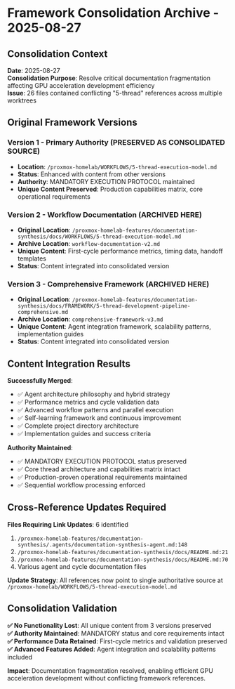 # Framework Consolidation Archive - 2025-08-27

## **Consolidation Context**

**Date**: 2025-08-27  
**Consolidation Purpose**: Resolve critical documentation fragmentation affecting GPU acceleration development efficiency  
**Issue**: 26 files contained conflicting "5-thread" references across multiple worktrees  

## **Original Framework Versions**

### **Version 1** - Primary Authority (PRESERVED AS CONSOLIDATED SOURCE)
- **Location**: `/proxmox-homelab/WORKFLOWS/5-thread-execution-model.md`
- **Status**: Enhanced with content from other versions
- **Authority**: MANDATORY EXECUTION PROTOCOL maintained
- **Unique Content Preserved**: Production capabilities matrix, core operational requirements

### **Version 2** - Workflow Documentation (ARCHIVED HERE)
- **Original Location**: `/proxmox-homelab-features/documentation-synthesis/docs/WORKFLOWS/5-thread-execution-model.md`
- **Archive Location**: `workflow-documentation-v2.md`
- **Unique Content**: First-cycle performance metrics, timing data, handoff templates
- **Status**: Content integrated into consolidated version

### **Version 3** - Comprehensive Framework (ARCHIVED HERE)  
- **Original Location**: `/proxmox-homelab-features/documentation-synthesis/docs/FRAMEWORK/5-thread-development-pipeline-comprehensive.md`
- **Archive Location**: `comprehensive-framework-v3.md`
- **Unique Content**: Agent integration framework, scalability patterns, implementation guides
- **Status**: Content integrated into consolidated version

## **Content Integration Results**

**Successfully Merged**:
- ✅ Agent architecture philosophy and hybrid strategy
- ✅ Performance metrics and cycle validation data
- ✅ Advanced workflow patterns and parallel execution
- ✅ Self-learning framework and continuous improvement
- ✅ Complete project directory architecture
- ✅ Implementation guides and success criteria

**Authority Maintained**:
- ✅ MANDATORY EXECUTION PROTOCOL status preserved
- ✅ Core thread architecture and capabilities matrix intact
- ✅ Production-proven operational requirements maintained
- ✅ Sequential workflow processing enforced

## **Cross-Reference Updates Required**

**Files Requiring Link Updates**: 6 identified
1. `/proxmox-homelab-features/documentation-synthesis/.agents/documentation-synthesis-agent.md:148`
2. `/proxmox-homelab-features/documentation-synthesis/docs/README.md:21`
3. `/proxmox-homelab-features/documentation-synthesis/docs/README.md:70`
4. Various agent and cycle documentation files

**Update Strategy**: All references now point to single authoritative source at `/proxmox-homelab/WORKFLOWS/5-thread-execution-model.md`

## **Consolidation Validation**

**✅ No Functionality Lost**: All unique content from 3 versions preserved  
**✅ Authority Maintained**: MANDATORY status and core requirements intact  
**✅ Performance Data Retained**: First-cycle metrics and validation preserved  
**✅ Advanced Features Added**: Agent integration and scalability patterns included  

**Impact**: Documentation fragmentation resolved, enabling efficient GPU acceleration development without conflicting framework references.